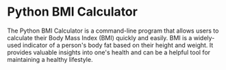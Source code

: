 # Python BMI Calculator

The Python BMI Calculator is a command-line program that allows users to calculate their Body Mass Index (BMI) quickly and easily. BMI is a widely-used indicator of a person's body fat based on their height and weight. It provides valuable insights into one's health and can be a helpful tool for maintaining a healthy lifestyle.